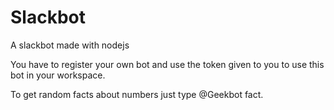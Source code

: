 # Slackbot
A slackbot made with nodejs

You have to register your own bot and use the token given to you to use this bot in your workspace.

To get random facts about numbers just type @Geekbot fact.
